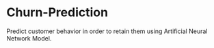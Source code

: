 # Churn-Prediction

Predict customer behavior in order to retain them using Artificial Neural Network Model.

